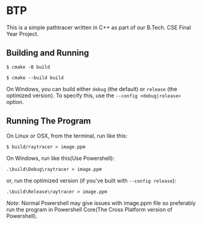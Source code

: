 # BTP

This is a simple pathtracer written in C++ as part of our B.Tech. CSE Final Year Project.

## Building and Running

`$ cmake -B build`

`$ cmake --build build`


On Windows, you can build either `debug` (the default) or `release` (the optimized version). To specify this, use the `--config <debug|release>` option.

## Running The Program
On Linux or OSX, from the terminal, run like this:

`$ build/raytracer > image.ppm`

On Windows, run like this(Use Powershell):

`.\build\Debug\raytracer > image.ppm`

or, run the optimized version (if you've built with `--config release`):

`.\build\Release\raytracer > image.ppm`

*Note*: Normal Powershell may give issues with image.ppm file so preferably run the program in Powershell Core(The Cross Platform version of Powershell).
